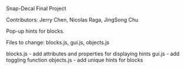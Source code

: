 Snap-Decal Final Project

Contributors: Jerry Chen, Nicolas Raga, JingSong Chu

Pop-up hints for blocks.

Files to change: blocks.js, gui.js, objects.js

blocks.js - add attributes and properties for displaying hints
gui.js - add toggling function
objects.js - add unique hints for blocks


